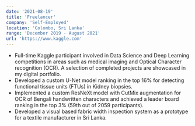 ```yaml
---
date: '2021-08-19'
title: 'Freelancer'
company: 'Self-Employed'
location: 'Colombo, Sri Lanka'
range: 'December 2019 - August 2021'
url: 'https://www.kaggle.com'
---
```


- Full-time Kaggle participant involved in Data Science and Deep Learning competitions in areas such as medical imaging and Optical Character recognition (OCR). A selection of completed projects are showcased in my digital portfolio.
- Developed a custom U-Net model ranking in the top 16% for detecting functional tissue units (FTUs) in Kidney biopsies.
- Implemented a custom ResNeXt model with CutMix augmentation for OCR of Bengali handwritten characters and achieved a leader board ranking in the top 3% (59th out of 2059 participants).
- Developed a visual based fabric width inspection system as a prototype for a textile manufacturer in Sri Lanka.
